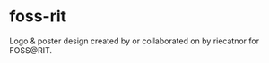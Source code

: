 foss-rit
========

Logo &amp; poster design created by or collaborated on by riecatnor for FOSS@RIT.
